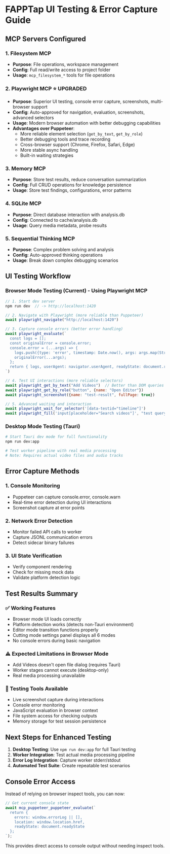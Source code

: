 # FAPPTap UI Testing & Error Capture Guide

## MCP Servers Configured

### 1. Filesystem MCP

- **Purpose**: File operations, workspace management
- **Config**: Full read/write access to project folder
- **Usage**: `mcp_filesystem_*` tools for file operations

### 2. Playwright MCP ⭐ **UPGRADED**

- **Purpose**: Superior UI testing, console error capture, screenshots, multi-browser support
- **Config**: Auto-approved for navigation, evaluation, screenshots, advanced selectors
- **Usage**: Modern browser automation with better debugging capabilities
- **Advantages over Puppeteer**:
  - More reliable element selection (`get_by_text`, `get_by_role`)
  - Better debugging tools and trace recording
  - Cross-browser support (Chrome, Firefox, Safari, Edge)
  - More stable async handling
  - Built-in waiting strategies

### 3. Memory MCP

- **Purpose**: Store test results, reduce conversation summarization
- **Config**: Full CRUD operations for knowledge persistence
- **Usage**: Store test findings, configurations, error patterns

### 4. SQLite MCP

- **Purpose**: Direct database interaction with analysis.db
- **Config**: Connected to cache/analysis.db
- **Usage**: Query media metadata, probe results

### 5. Sequential Thinking MCP

- **Purpose**: Complex problem solving and analysis
- **Config**: Auto-approved thinking operations
- **Usage**: Break down complex debugging scenarios

## UI Testing Workflow

### Browser Mode Testing (Current) - **Using Playwright MCP**

```javascript
// 1. Start dev server
npm run dev  // -> http://localhost:1420

// 2. Navigate with Playwright (more reliable than Puppeteer)
await playwright_navigate("http://localhost:1420")

// 3. Capture console errors (better error handling)
await playwright_evaluate(`
  const logs = [];
  const originalError = console.error;
  console.error = (...args) => {
    logs.push({type: 'error', timestamp: Date.now(), args: args.map(String)});
    originalError(...args);
  };
  return { logs, userAgent: navigator.userAgent, readyState: document.readyState };
`)

// 4. Test UI interactions (more reliable selectors)
await playwright_get_by_text("Add Videos")  // Better than DOM queries
await playwright_get_by_role("button", {name: "Open Editor"})
await playwright_screenshot({name: "test-result", fullPage: true})

// 5. Advanced waiting and interaction
await playwright_wait_for_selector('[data-testid="timeline"]')
await playwright_fill('input[placeholder="Search videos"]', "test query")
```

### Desktop Mode Testing (Tauri)

```bash
# Start Tauri dev mode for full functionality
npm run dev:app

# Test worker pipeline with real media processing
# Note: Requires actual video files and audio tracks
```

## Error Capture Methods

### 1. Console Monitoring

- Puppeteer can capture console.error, console.warn
- Real-time error detection during UI interactions
- Screenshot capture at error points

### 2. Network Error Detection

- Monitor failed API calls to worker
- Capture JSONL communication errors
- Detect sidecar binary failures

### 3. UI State Verification

- Verify component rendering
- Check for missing mock data
- Validate platform detection logic

## Test Results Summary

### ✅ Working Features

- Browser mode UI loads correctly
- Platform detection works (detects non-Tauri environment)
- Editor mode transition functions properly
- Cutting mode settings panel displays all 6 modes
- No console errors during basic navigation

### ⚠️ Expected Limitations in Browser Mode

- Add Videos doesn't open file dialog (requires Tauri)
- Worker stages cannot execute (desktop-only)
- Real media processing unavailable

### 🔧 Testing Tools Available

- Live screenshot capture during interactions
- Console error monitoring
- JavaScript evaluation in browser context
- File system access for checking outputs
- Memory storage for test session persistence

## Next Steps for Enhanced Testing

1. **Desktop Testing**: Use `npm run dev:app` for full Tauri testing
2. **Worker Integration**: Test actual media processing pipeline
3. **Error Log Integration**: Capture worker stderr/stdout
4. **Automated Test Suite**: Create repeatable test scenarios

## Console Error Access

Instead of relying on browser inspect tools, you can now:

```javascript
// Get current console state
await mcp_puppeteer_puppeteer_evaluate(`
  return {
    errors: window.errorLog || [],
    location: window.location.href,
    readyState: document.readyState
  };
`);
```

This provides direct access to console output without needing inspect tools.
